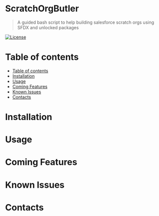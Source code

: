 # ScratchOrgButler
> A guided bash script to help building salesforce scratch orgs using SFDX and unlocked packages

[![License](http://img.shields.io/:license-mit-blue.svg)](http://doge.mit-license.org)


Table of contents
=================

<!--ts-->
   * [Table of contents](#table-of-contents)
   * [Installation](#installation)
   * [Usage](#usage)
   * [Coming Features](#coming-features)
   * [Known Issues](#known-issues)
   * [Contacts](#contacts)
<!--te-->

Installation
============

Usage
============

Coming Features
============

Known Issues
============

Contacts
============

